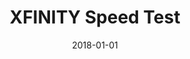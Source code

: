 ---
layout: site
title: "XFINITY Speed Test"
date: 2018-01-01
categories: [fortune-500]
version: 1.6.7
major: 1
minor: 6
patch: 7
slug: xfinity-speed-test
link: http://speedtest.xfinity.com/
submitter: lpolepeddi
permalink: /sites/:slug
---